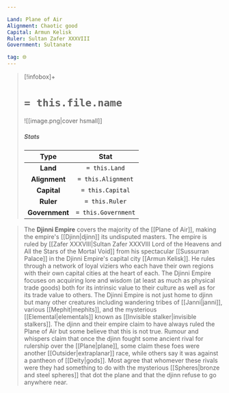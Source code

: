 ```yaml
---

Land: Plane of Air
Alignment: Chaotic good
Capital: Armun Kelisk
Ruler: Sultan Zafer XXXVIII
Government: Sultanate

tag: 🌐
---
```


> [!infobox]+
> #  `= this.file.name`
> ![[image.png|cover hsmall]]
> ##### Stats
> Type | Stat |
> :---:|:---:|
> **Land** | `= this.Land` |
> **Alignment** | `= this.Alignment` |
> **Capital** | `= this.Capital` |
> **Ruler** | `= this.Ruler` |
> **Government** | `= this.Government` |



> The **Djinni Empire** covers the majority of the [[Plane of Air]], making the empire's [[Djinn|djinn]] its undisputed masters. The empire is ruled by [[Zafer XXXVIII|Sultan Zafer XXXVIII Lord of the Heavens and All the Stars of the Mortal Void]] from his spectacular [[Sussurran Palace]] in the Djinni Empire's capital city [[Armun Kelisk]]. He rules through a network of loyal viziers who each have their own regions with their own capital cities at the heart of each. The Djinni Empire focuses on acquiring lore and wisdom (at least as much as physical trade goods) both for its intrinsic value to their culture as well as for its trade value to others. The Djinni Empire is not just home to djinn but many other creatures including wandering tribes of [[Janni|janni]], various [[Mephit|mephits]], and the mysterious [[Elemental|elementals]] known as [[Invisible stalker|invisible stalkers]].
> The djinn and their empire claim to have always ruled the Plane of Air but some believe that this is not true. Rumour and whispers claim that once the djinn fought some ancient rival for rulership over the [[Plane|plane]], some claim these foes were another [[Outsider|extraplanar]] race, while others say it was against a pantheon of [[Deity|gods]]. Most agree that whomever these rivals were they had something to do with the mysterious [[Spheres|bronze and steel spheres]] that dot the plane and that the djinn refuse to go anywhere near.








